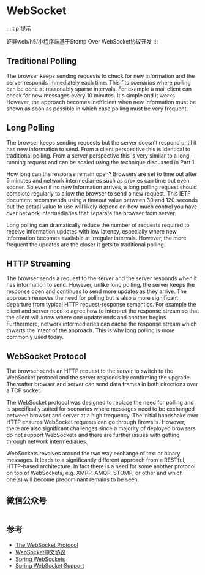 # WebSocket

::: tip 提示

虾婆web/h5/小程序端基于Stomp Over WebSocket协议开发
:::

## Traditional Polling

The browser keeps sending requests to check for new information and the server responds immediately each time. This fits scenarios where polling can be done at reasonably sparse intervals. For example a mail client can check for new messages every 10 minutes. It's simple and it works. However, the approach becomes inefficient when new information must be shown as soon as possible in which case polling must be very frequent.

## Long Polling

The browser keeps sending requests but the server doesn't respond until it has new information to send. From a client perspective this is identical to traditional polling. From a server perspective this is very similar to a long-running request and can be scaled using the technique discussed in Part 1.

How long can the response remain open? Browsers are set to time out after 5 minutes and network intermediaries such as proxies can time out even sooner. So even if no new information arrives, a long polling request should complete regularly to allow the browser to send a new request. This IETF document recommends using a timeout value between 30 and 120 seconds but the actual value to use will likely depend on how much control you have over network intermediaries that separate the browser from server.

Long polling can dramatically reduce the number of requests required to receive information updates with low latency, especially where new information becomes available at irregular intervals. However, the more frequent the updates are the closer it gets to traditional polling.

## HTTP Streaming

The browser sends a request to the server and the server responds when it has information to send. However, unlike long polling, the server keeps the response open and continues to send more updates as they arrive. The approach removes the need for polling but is also a more significant departure from typical HTTP request-response semantics. For example the client and server need to agree how to interpret the response stream so that the client will know where one update ends and another begins. Furthermore, network intermediaries can cache the response stream which thwarts the intent of the approach. This is why long polling is more commonly used today.

## WebSocket Protocol

The browser sends an HTTP request to the server to switch to the WebSocket protocol and the server responds by confirming the upgrade. Thereafter browser and server can send data frames in both directions over a TCP socket.

The WebSocket protocol was designed to replace the need for polling and is specifically suited for scenarios where messages need to be exchanged between browser and server at a high frequency. The initial handshake over HTTP ensures WebSocket requests can go through firewalls. However, there are also significant challenges since a majority of deployed browsers do not support WebSockets and there are further issues with getting through network intermediaries.

WebSockets revolves around the two way exchange of text or binary messages. It leads to a significantly different approach from a RESTful, HTTP-based architecture. In fact there is a need for some another protocol on top of WebSockets, e.g. XMPP, AMQP, STOMP, or other and which one(s) will become predominant remains to be seen.

## 微信公众号

<img :src="$withBase('/image/qrcode_xiaperio_430.jpg')" style="width:250px;"/>

## 参考

- [The WebSocket Protocol](https://tools.ietf.org/html/rfc6455)
- [WebSocket中文协议](/protocol/rfc6455.md)
- [Spring WebSockets](https://docs.spring.io/spring/docs/current/spring-framework-reference/web.html#websocket-intro)
- [Spring WebSocket Support](https://docs.spring.io/spring-framework/docs/5.0.0.BUILD-SNAPSHOT/spring-framework-reference/html/websocket.html)
